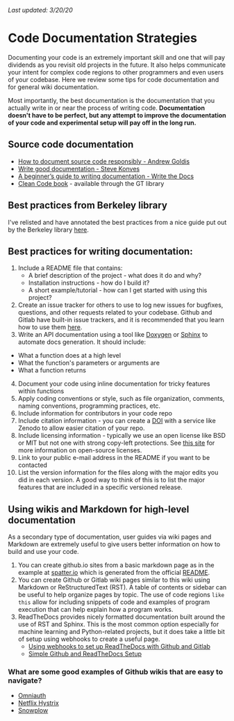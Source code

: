 _Last updated: 3/20/20_

# Code Documentation Strategies

Documenting your code is an extremely important skill and one that will pay dividends as you revisit old projects in the future. It also helps communicate your intent for complex code regions to other programmers and even users of your codebase. Here we review some tips for code documentation and for general wiki documentation. 

Most importantly, the best documentation is the documentation that you actually write in or near the process of writing code. **Documentation doesn't have to be perfect, but any attempt to improve the documentation of your code and experimental setup will pay off in the long run.**

## Source code documentation
* [How to document source code responsibly - Andrew Goldis](https://medium.com/@andrewgoldis/how-to-document-source-code-responsibly-2b2f303aa525)
* [Write good documentation - Steve Konves](https://hackernoon.com/write-good-documentation-6caffb9082b4)
* [A beginner’s guide to writing documentation - Write the Docs](https://www.writethedocs.org/guide/writing/beginners-guide-to-docs/)
* [Clean Code book](https://www.oreilly.com/library/view/clean-code/9780136083238/) - available through the GT library

## Best practices from Berkeley library

I've relisted and have annotated the best practices from a nice guide put out by the Berkeley library [here](https://guides.lib.berkeley.edu/how-to-write-good-documentation).

Best practices for writing documentation:
---
1) Include a README file that contains:
    * A brief description of the project - what does it do and why?
    * Installation instructions - how do I build it?
    * A short example/tutorial - how can I get started with using this project?
2) Create an issue tracker for others to use to log new issues for bugfixes, questions, and other requests related to your codebase. Github and Gitlab have built-in issue trackers, and it is recommended that you learn how to use them [here](https://guides.github.com/features/issues/). 
3) Write an API documentation using a tool like [Doxygen](http://doxygen.nl/) or [Sphinx](https://www.sphinx-doc.org/en/stable/) to automate docs generation. It should include:
 * What a function does at a high level
 * What the function's parameters or arguments are
 * What a function returns
4) Document your code using inline documentation for tricky features within functions
5) Apply coding conventions or style, such as file organization, comments, naming conventions, programming practices, etc.
6) Include information for contributors in your code repo
7) Include citation information - you can create a [DOI](https://guides.github.com/activities/citable-code/) with a service like Zenodo to allow easier citation of your repo. 
8) Include licensing information - typically we use an open license like BSD or MIT but not one with strong copy-left protections. See [this site](https://choosealicense.com/) for more information on open-source licenses. 
9) Link to your public e-mail address in the README if you want to be contacted
10) List the version information for the files along with the major edits you did in each version. A good way to think of this is to list the major features that are included in a specific versioned release.


## Using wikis and Markdown for high-level documentation
As a secondary type of documentation, user guides via wiki pages and Markdown are extremely useful to give users better information on how to build and use your code. 

1) You can create github.io sites from a basic markdown page as in the example at [spatter.io](https://hpcgarage.github.io/spatter/) which is generated from the official [README](https://github.com/hpcgarage/spatter/blob/master/README.md).
2) You can create Github or Gitlab wiki pages similar to this wiki using Markdown or ReStructuredText (RST). A table of contents or sidebar can be useful to help organize pages by topic. The use of code regions `like this` allow for including snippets of code and examples of program execution that can help explain how a program works.
3) ReadTheDocs provides nicely formatted documentation built around the use of RST and Sphinx. This is the most common option especially for machine learning and Python-related projects, but it does take a little bit of setup using webhooks to create a useful page. 
    * [Using webhooks to set up ReadTheDocs with Github and Gitlab](https://docs.readthedocs.io/en/stable/webhooks.html)
    * [Simple Github and ReadTheDocs Setup](https://tutos.readthedocs.io/en/latest/source/git_rtd.html)

### What are some good examples of Github wikis that are easy to navigate?
* [Omniauth](https://github.com/omniauth/omniauth/wiki)
* [Netflix Hystrix](https://github.com/Netflix/Hystrix/wiki)
* [Snowplow](https://github.com/snowplow/snowplow/wiki)